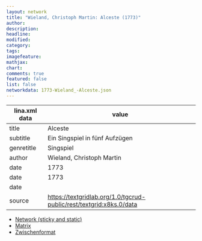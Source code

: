 ```yaml
---
layout: network
title: "Wieland, Christoph Martin: Alceste (1773)"
author:
description:
headline:
modified:
category:
tags:
imagefeature: 
mathjax: 
chart: 
comments: true
featured: false
list: false
networkdata: 1773-Wieland_-Alceste.json
---
```

lina.xml data  | value
------------- | -------------
title|Alceste
subtitle|Ein Singspiel in fünf Aufzügen
genretitle|Singspiel
author|Wieland, Christoph Martin
date|1773
date|1773
date|
source|https://textgridlab.org/1.0/tgcrud-public/rest/textgrid:x8ks.0/data


* [Network (sticky and static)](/network373)
* [Matrix](/matrix373)
* [Zwischenformat](/lina373 )
